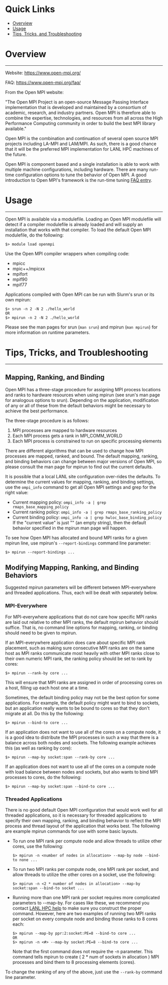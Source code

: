 # Quick Links

- [Overview](#overview)
- [Usage](#usage)
- [Tips, Tricks, and Troubleshooting](#tipstrickstrouble)

# <a name="overview"></a>Overview

---

Website: <https://www.open-mpi.org/>

FAQ: <https://www.open-mpi.org/faq/>

From the Open MPI website:

"The Open MPI Project is an open-source Message Passing Interface
implementation that is developed and maintained by a consortium of academic,
research, and industry partners. Open MPI is therefore able to combine the
expertise, technologies, and resources from all across the High Performance
Computing community in order to build the best MPI library available."

Open MPI is the combination and continuation of several open source MPI
projects including LA-MPI and LAM/MPI. As such, there is a good chance that
it will be the preferred MPI implementation for LANL HPC machines of the
future.

Open MPI is component based and a single installation is able to work with
multiple machine configurations, including hardware. There are many run-time
configuration options to tune the behavior of Open MPI. A good introduction to
Open MPI's framework is the run-time tuning
[FAQ entry](https://www.open-mpi.org/faq/?category=tuning).

# <a name="usage"></a>Usage

---

Open MPI is available via a modulefile. Loading an Open MPI modulefile will
detect if a compiler modulefile is already loaded and will supply an
installation that works with that compiler. To load the default Open MPI
modulefile, do the following:

```
$> module load openmpi
```

Use the Open MPI compiler wrappers when compiling code:
- mpicc
- mpic++/mpicxx
- mpifort
- mpif90
- mpif77

Applications compiled with Open MPI can be run with Slurm's srun or its own
mpirun:

```
$> srun -n 2 -N 2 ./hello_world
OR
$> mpirun -n 2 -N 2 ./hello_world
```

Please see the man pages for srun (`man srun`) and mpirun (`man mpirun`) for
more information on runtime parameters.

# <a name="tipstrickstrouble"></a>Tips, Tricks, and Troubleshooting

---

## Mapping, Ranking, and Binding

Open MPI has a three-stage procedure for assigning MPI process locations and
ranks to hardware resources when using mpirun (see srun's man page for analogous
options to srun). Depending on the application, modification of any or all of
these from the default behaviors might be necessary to achieve the best
performance.

The three-stage procedure is as follows:

1. MPI processes are mapped to hardware resources
1. Each MPI process gets a rank in MPI_COMM_WORLD
1. Each MPI process is constrained to run on specific processing elements

There are different algorithms that can be used to change how MPI processes are
mapped, ranked, and bound. The default mapping, ranking, and binding behaviors
can change between major versions of Open MPI, so please consult the man page for
mpirun to find out the current defaults.

It is possible that a local LANL site configuration over-rides the defaults. To
determine the current values for mapping, ranking, and binding settings, use
the `ompi_info` command to get all Open MPI settings and grep for the right
value:
- Current mapping policy: `ompi_info -a | grep rmaps_base_mapping_policy`
- Current ranking policy: `ompi_info -a | grep rmaps_base_ranking_policy`
- Current binding policy: `ompi_info -a | grep hwloc_base_binding_policy`
If the "current value" is just "" (an empty string), then the default behavior
specified in the mpirun man page will happen.

To see how Open MPI has allocated and bound MPI ranks for a given mpirun line,
use mpirun's `--report-bindings` command line parameter:

```
$> mpirun --report-bindings ...
```

## Modifying Mapping, Ranking, and Binding Behaviors

Suggested mpirun parameters will be different between MPI-everywhere and
threaded applications. Thus, each will be dealt with separately below.

### MPI-Everywhere

For MPI-everywhere applications that do not care how specific MPI ranks are
laid out relative to other MPI ranks, the default mpirun behavior should
suffice. That is, no command line options for mapping, ranking, or binding
should need to be given to mpirun.

If an MPI-everywhere application does care about specific MPI rank placement,
such as making sure consecutive MPI ranks are on the same host as MPI ranks
communicate most heavily with other MPI ranks close to their own numeric MPI
rank, the ranking policy should be set to rank by cores:

```
$> mpirun --rank-by core ...
```

This will ensure that MPI ranks are assigned in order of processing cores on a
host, filling up each host one at a time.

Sometimes, the default binding policy may not be the best option for some
applications. For example, the default policy might want to bind to sockets,
but an application really wants to be bound to cores so that they don't migrate
at all. Do this by the following:

```
$> mpirun --bind-to core ...
```

If an application does not want to use all of the cores on a compute node, it is
a good idea to distribute the MPI processes in such a way that there is a
balance across both nodes and sockets. The following example achieves this (as
well as ranking by core):

```
$> mpirun --map-by socket:span --rank-by core ...
```

If an application does not want to use all of the cores on a compute node with
load balance between nodes and sockets, but also wants to bind MPI processes to
cores, do the following:

```
$> mpirun --map-by socket:span --bind-to core ...
```

### Threaded Applications

There is no good default Open MPI configuration that would work well for all
threaded applications, so it is necessary for threaded applications to specify
their own mapping, ranking, and binding behavior to reflect the MPI process and
thread layout of the application that works best. The following are example
mpirun commands for use with some basic layouts.

- To run one MPI rank per compute node and allow threads to utilize other cores,
  use the following:
  ```
  $> mpirun -n <number of nodes in allocation> --map-by node --bind-to none ...
  ```
- To run two MPI ranks per compute node, one MPI rank per socket, and allow
  threads to utilize the other cores on a socket, use the following:
  ```
  $> mpirun -n <2 * number of nodes in allocation> --map-by socket:span --bind-to socket ...
  ```
- Running more than one MPI rank per socket requires more complicated parameters
  to --map-by. For cases like these, we recommend you contact
  [LANL HPC help](mailto:consult@lanl.gov) to make sure you construct the proper
  command. However, here are two examples of running two MPI ranks per socket on
  every compute node and binding those ranks to 8 cores each:
  ```
  $> mpirun --map-by ppr:2:socket:PE=8 --bind-to core ...
  OR
  $> mpirun -n <#> --map-by socket:PE=8 --bind-to core ...
  ```
  Note that the first command does not require the -n parameter. This command
  tells mpirun to create ( 2 * num of sockets in allocation ) MPI processes and
  bind them to 8 processing elements (cores).

To change the ranking of any of the above, just use the `--rank-by` command
line parameter.
